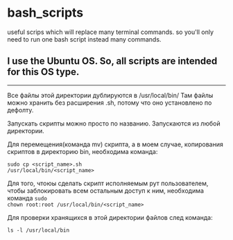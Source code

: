 # bash_scripts
useful scrips which will replace many terminal commands. so you'll only need to run one bash script instead many commands.

## I use the Ubuntu OS. So, all scripts are intended for this OS type.

___
Все файлы этой директории дублируются в /usr/local/bin/
Там файлы можно хранить без расширения .sh, потому что оно установлено 
по дефолту. 

Запускать скрипты можно просто по названию. Запускаются из любой директории.

Для перемещения(команда mv) скрипта, а в моем случае, копирования скриптов 
в директорию bin, необходима команда:

<code>sudo cp <script_name>.sh /usr/local/bin/<script_name></code>

Для того, чтоюы сделать скрипт исполняемым рут пользователем, 
чтобы заблокировать всем остальным доступ к ним, необходима команда
<code>sudo chown root:root /usr/local/bin/<script_name></code>

Для проверки хранящихся в этой директории файлов след команда:

<code>ls -l /usr/local/bin</code>
  
